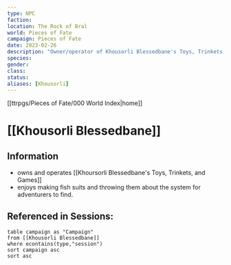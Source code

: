 ```yaml
---
type: NPC
faction: 
location: The Rock of Bral
world: Pieces of Fate
campaign: Pieces of Fate
date: 2023-02-26
description: "Owner/operator of Khousorli Blessedbane's Toys, Trinkets, and Games"
species: 
gender: 
class: 
status:
aliases: [Khousorli]
---
```

[[ttrpgs/Pieces of Fate/000 World Index|home]]
# [[Khousorli Blessedbane]]

## Information
- owns and operates [[Khoursorli Blessedbane's Toys, Trinkets, and Games]]
- enjoys making fish suits and throwing them about the system for adventurers to find.
## Referenced in Sessions:

```dataview
table campaign as "Campaign"
from [[Khousorli Blessedbane]]
where econtains(type,"session")
sort campaign asc
sort asc
```